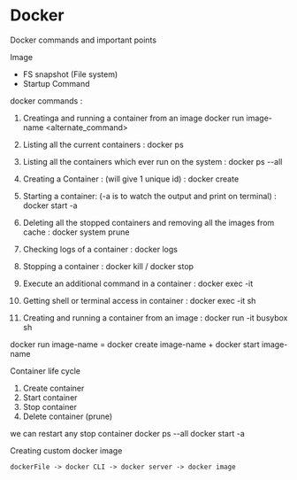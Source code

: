 # Docker
Docker commands and important points


Image 
 - FS snapshot (File system)
 - Startup Command


docker commands :
 1. Creatinga and running a container from an image
	docker run image-name <alternate_command>

 2. Listing all the current containers : 
	docker ps
 3. Listing all the containers which ever run on the system : 
	docker ps --all
 4. Creating a Container : (will give 1 unique id) : 
	docker create <image-name>
 5. Starting a container: (-a is to watch the output and print on terminal) : 
	docker start -a <container-id>
 6. Deleting all the stopped containers and removing all the images from cache : 
	docker system prune
 7. Checking logs of a container : 
	docker logs <container-id>
 8. Stopping a container : 
	docker kill <container-id> / docker stop <container-id>
 9. Execute an additional command in a container : 
	docker exec -it <container-id> <command> 
 10. Getting shell or terminal access in container : 
	docker exec -it <container-id> sh
 11. Creating and running a container from an image : 
	docker run  -it busybox sh
 
 
 

docker run image-name = docker create image-name + docker start image-name

 Container life cycle
  1. Create container
  2. Start container
  3. Stop container 
  4. Delete container (prune)
  

  we can restart any stop container
	docker ps --all
	docker start -a <id>



Creating custom docker image

	dockerFile -> docker CLI -> docker server -> docker image



	
